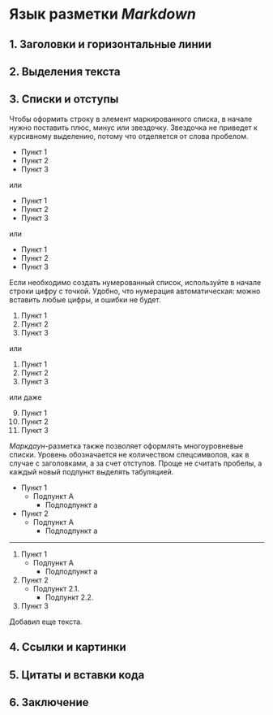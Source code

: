 # Язык разметки *Markdown*

## 1. Заголовки и горизонтальные линии

## 2. Выделения текста

## 3. Списки и отступы

Чтобы оформить строку в элемент маркированного списка, в начале нужно поставить плюс, минус или звездочку. Звездочка не приведет к курсивному выделению, потому что отделяется от слова пробелом.

- Пункт 1
- Пункт 2
- Пункт 3

или

+ Пункт 1
+ Пункт 2
+ Пункт 3

или

* Пункт 1
* Пункт 2
* Пункт 3

Если необходимо создать нумерованный список, используйте в начале строки цифру с точкой. Удобно, что нумерация автоматическая: можно вставить любые цифры, и ошибки не будет.

1. Пункт 1
2. Пункт 2
3. Пункт 3

или

1. Пункт 1
1. Пункт 2
1. Пункт 3

или даже

9. Пункт 1
5. Пункт 2
1. Пункт 3

*Маркдаун*-разметка также позволяет оформлять многоуровневые списки. Уровень обозначается не количеством спецсимволов, как в случае с заголовками, а за счет отступов. Проще не считать пробелы, а каждый новый подпункт выделять табуляцией.

- Пункт 1
    - Подпункт A
        - Подподпункт a
- Пункт 2
    + Подпункт A
        * Подподпункт a

---

1. Пункт 1
    + Подпункт A
        - Подподпункт a
2. Пункт 2
    * Подпункт 2.1.
        * Подпункт 2.2.
3. Пункт 3

Добавил еще текста.
## 4. Ссылки и картинки

## 5. Цитаты и вставки кода

## 6. Заключение
